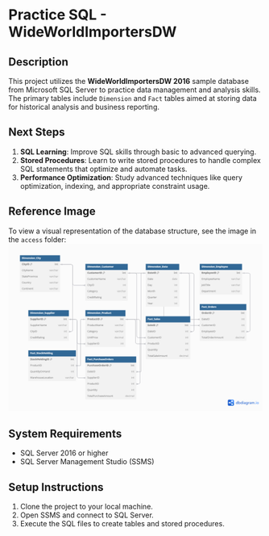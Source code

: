 # Practice SQL - WideWorldImportersDW

## Description
This project utilizes the **WideWorldImportersDW 2016** sample database from Microsoft SQL Server to practice data management and analysis skills. The primary tables include `Dimension` and `Fact` tables aimed at storing data for historical analysis and business reporting.

## Next Steps
1. **SQL Learning**: Improve SQL skills through basic to advanced querying.
2. **Stored Procedures**: Learn to write stored procedures to handle complex SQL statements that optimize and automate tasks.
3. **Performance Optimization**: Study advanced techniques like query optimization, indexing, and appropriate constraint usage.

## Reference Image
To view a visual representation of the database structure, see the image in the `access` folder:
![Database Diagram](access/dbimg.png)

## System Requirements
- SQL Server 2016 or higher
- SQL Server Management Studio (SSMS)

## Setup Instructions
1. Clone the project to your local machine.
2. Open SSMS and connect to SQL Server.
3. Execute the SQL files to create tables and stored procedures.
